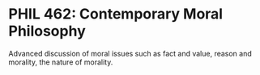 # PHIL 462: Contemporary Moral Philosophy

Advanced discussion of moral issues such as fact and value, reason and morality, the nature of morality.